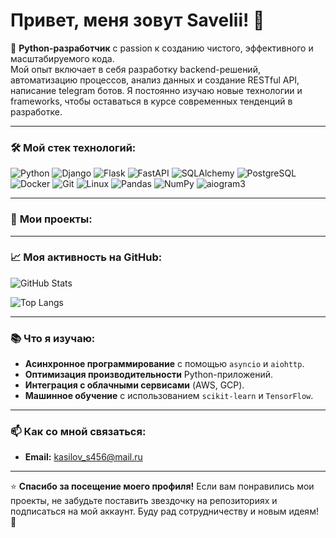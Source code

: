 # Привет, меня зовут Savelii! 👋

🐍 **Python-разработчик** с passion к созданию чистого, эффективного и масштабируемого кода.  
Мой опыт включает в себя разработку backend-решений, автоматизацию процессов, анализ данных и создание RESTful API, написание telegram ботов. Я постоянно изучаю новые технологии и frameworks, чтобы оставаться в курсе современных тенденций в разработке.

---

### 🛠 **Мой стек технологий:**

![Python](https://img.shields.io/badge/-Python-3776AB?style=flat-square&logo=python&logoColor=white)
![Django](https://img.shields.io/badge/-Django-092E20?style=flat-square&logo=django&logoColor=white)
![Flask](https://img.shields.io/badge/-Flask-000000?style=flat-square&logo=flask&logoColor=white)
![FastAPI](https://img.shields.io/badge/-FastAPI-009688?style=flat-square&logo=fastapi&logoColor=white)
![SQLAlchemy](https://img.shields.io/badge/-SQLAlchemy-1C1C1C?style=flat-square&logo=sqlalchemy&logoColor=white)
![PostgreSQL](https://img.shields.io/badge/-PostgreSQL-4169E1?style=flat-square&logo=postgresql&logoColor=white)
![Docker](https://img.shields.io/badge/-Docker-2496ED?style=flat-square&logo=docker&logoColor=white)
![Git](https://img.shields.io/badge/-Git-F05032?style=flat-square&logo=git&logoColor=white)
![Linux](https://img.shields.io/badge/-Linux-FCC624?style=flat-square&logo=linux&logoColor=black)
![Pandas](https://img.shields.io/badge/-Pandas-150458?style=flat-square&logo=pandas&logoColor=white)
![NumPy](https://img.shields.io/badge/-NumPy-013243?style=flat-square&logo=numpy&logoColor=white)
![aiogram3](https://img.shields.io/badge/-aiogram3-013243?style=flat-square&logo=aiogram3&logoColor=white)

---

### 📂 **Мои проекты:**


---

### 📈 **Моя активность на GitHub:**

![GitHub Stats](https://github-readme-stats.vercel.app/api?username=savavv&show_icons=true&theme=radical)

![Top Langs](https://github-readme-stats.vercel.app/api/top-langs/?username=savavv&layout=compact&theme=radical&hide=html,css,scss)

---

### 📚 **Что я изучаю:**

- **Асинхронное программирование** с помощью `asyncio` и `aiohttp`.  
- **Оптимизация производительности** Python-приложений.  
- **Интеграция с облачными сервисами** (AWS, GCP).  
- **Машинное обучение** с использованием `scikit-learn` и `TensorFlow`.

---

### 📫 **Как со мной связаться:**

- **Email:** kasilov_s456@mail.ru  

---

⭐️ **Спасибо за посещение моего профиля!** Если вам понравились мои проекты, не забудьте поставить звездочку на репозиториях и подписаться на мой аккаунт. Буду рад сотрудничеству и новым идеям! 🚀

